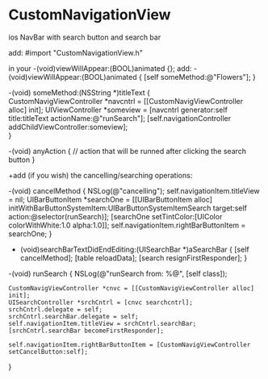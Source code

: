 # CustomNavigationView
ios NavBar with search button and search bar

<Simple implementation file example>

add:
#import "CustomNavigationView.h"

in your -(void)viewWillAppear:(BOOL)animated {};
add:
-(void)viewWillAppear:(BOOL)animated {
   [self someMethod:@"Flowers"];
}

-(void) someMethod:(NSString *)titleText {    
    CustomNavigViewController *navcntrl = [[CustomNavigViewController alloc] init];
    UIViewController *someview = [navcntrl generator:self title:titleText actionName:@"runSearch"];
    [self.navigationController addChildViewController:someview];    
}

-(void) anyAction {
  // action that will be runned after clicking the search button
}

+add (if you wish) the cancelling/searching operations: 

-(void) cancelMethod {
    NSLog(@"cancelling");
    self.navigationItem.titleView = nil;
    UIBarButtonItem *searchOne = [[UIBarButtonItem alloc] initWithBarButtonSystemItem:UIBarButtonSystemItemSearch target:self action:@selector(runSearch)];
    [searchOne setTintColor:[UIColor colorWithWhite:1.0 alpha:1.0]];
    self.navigationItem.rightBarButtonItem = searchOne;
}

- (void)searchBarTextDidEndEditing:(UISearchBar *)aSearchBar {
    [self cancelMethod];
    [table reloadData];
    [search resignFirstResponder];
}

-(void) runSearch {
    NSLog(@"runSearch from: %@", [self class]);
    
    CustomNavigViewController *cnvc = [[CustomNavigViewController alloc] init];
    UISearchController *srchCntrl = [cnvc searchcntrl];
    srchCntrl.delegate = self;
    srchCntrl.searchBar.delegate = self;
    self.navigationItem.titleView = srchCntrl.searchBar;
    [srchCntrl.searchBar becomeFirstResponder];
    
    self.navigationItem.rightBarButtonItem = [CustomNavigViewController setCancelButton:self];
    
}
